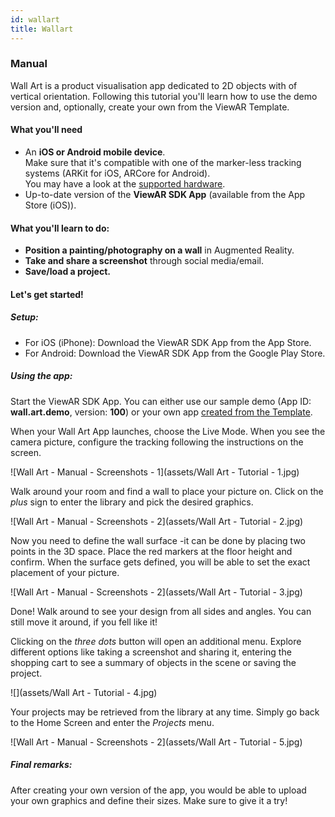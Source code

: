 ```yaml
---
id: wallart
title: Wallart
---
```


### Manual

Wall Art is a product visualisation app dedicated to 2D objects with of vertical orientation. Following this tutorial you'll learn how to use the demo version and, optionally, create your own from the ViewAR Template.

#### What you'll need

- An **iOS or Android mobile device**.  
  Make sure that it's compatible with one of the marker-less tracking systems (ARKit for iOS, ARCore for Android).  
  You may have a look at the [supported hardware](/docs/sdk/advanced_guides/hardware).
- Up-to-date version of the **ViewAR SDK App** (available from the App Store (iOS)).

#### What you'll learn to do:

- **Position a painting/photography on a wall** in Augmented Reality.
- **Take and share a screenshot** through social media/email.
- **Save/load a project.**

#### Let's get started!

##### Setup:

- For iOS (iPhone): Download the ViewAR SDK App from the App Store.
- For Android: Download the ViewAR SDK App from the Google Play Store.

##### Using the app:

Start the ViewAR SDK App. You can either use our sample demo (App ID: **wall.art.demo**, version: **100**) or your own app [created from the Template](/docs/tutorials/wallart/app_builder).

When your Wall Art App launches, choose the Live Mode. When you see the camera picture, configure the tracking following the instructions on the screen.

![Wall Art - Manual - Screenshots - 1](assets/Wall Art - Tutorial - 1.jpg)

Walk around your room and find a wall to place your picture on.
Click on the _plus_ sign to enter the library and pick the desired graphics.

![Wall Art - Manual - Screenshots - 2](assets/Wall Art - Tutorial - 2.jpg)

Now you need to define the wall surface -it can be done by placing two points in the 3D space. Place the red markers at the floor height and confirm.
When the surface gets defined, you will be able to set the exact placement of your picture.

![Wall Art - Manual - Screenshots - 2](assets/Wall Art - Tutorial - 3.jpg)

Done!
Walk around to see your design from all sides and angles. You can still move it around, if you fell like it!

Clicking on the _three dots_ button will open an additional menu. Explore different options like taking a screenshot and sharing it, entering the shopping cart to see a summary of objects in the scene or saving the project.

![](assets/Wall Art - Tutorial - 4.jpg)

Your projects may be retrieved from the library at any time. Simply go back to the Home Screen and enter the _Projects_ menu.

![Wall Art - Manual - Screenshots - 2](assets/Wall Art - Tutorial - 5.jpg)

##### Final remarks:

After creating your own version of the app, you would be able to upload your own graphics and define their sizes. Make sure to give it a try!
